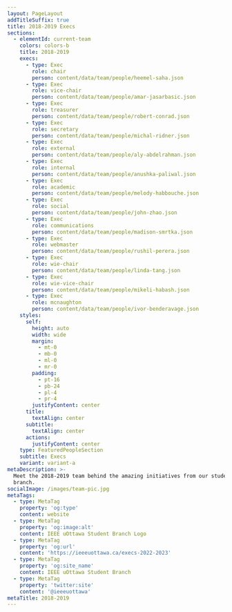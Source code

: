 ```yaml
---
layout: PageLayout
addTitleSuffix: true
title: 2018-2019 Execs
sections:
  - elementId: current-team
    colors: colors-b
    title: 2018-2019
    execs:
      - type: Exec
        role: chair
        person: content/data/team/people/heemel-saha.json
      - type: Exec
        role: vice-chair
        person: content/data/team/people/amar-jasarbasic.json
      - type: Exec
        role: treasurer
        person: content/data/team/people/robert-conrad.json
      - type: Exec
        role: secretary
        person: content/data/team/people/michal-ridner.json
      - type: Exec
        role: external
        person: content/data/team/people/aly-abdelrahman.json
      - type: Exec
        role: internal
        person: content/data/team/people/anushka-paliwal.json
      - type: Exec
        role: academic
        person: content/data/team/people/melody-habbouche.json
      - type: Exec
        role: social
        person: content/data/team/people/john-zhao.json
      - type: Exec
        role: communications
        person: content/data/team/people/madison-smrtka.json
      - type: Exec
        role: webmaster
        person: content/data/team/people/rushil-perera.json
      - type: Exec
        role: wie-chair
        person: content/data/team/people/linda-tang.json
      - type: Exec
        role: wie-vice-chair
        person: content/data/team/people/mikeli-habash.json
      - type: Exec
        role: mcnaughton
        person: content/data/team/people/ivor-benderavage.json
    styles:
      self:
        height: auto
        width: wide
        margin:
          - mt-0
          - mb-0
          - ml-0
          - mr-0
        padding:
          - pt-16
          - pb-24
          - pl-4
          - pr-4
        justifyContent: center
      title:
        textAlign: center
      subtitle:
        textAlign: center
      actions:
        justifyContent: center
    type: FeaturedPeopleSection
    subtitle: Execs
    variant: variant-a
metaDescription: >-
  Meet the 2018-2019 team behind the amazing initiatives from our student
  branch.
socialImage: /images/team-pic.jpg
metaTags:
  - type: MetaTag
    property: 'og:type'
    content: website
  - type: MetaTag
    property: 'og:image:alt'
    content: IEEE uOttawa Student Branch Logo
  - type: MetaTag
    property: 'og:url'
    content: 'https://ieeeuottawa.ca/execs-2022-2023'
  - type: MetaTag
    property: 'og:site_name'
    content: IEEE uOttawa Student Branch
  - type: MetaTag
    property: 'twitter:site'
    content: '@ieeeuottawa'
metaTitle: 2018-2019
---
```

